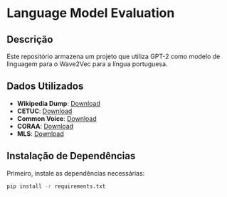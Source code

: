 # Language Model Evaluation

## Descrição
Este repositório armazena um projeto que utiliza GPT-2 como modelo de linguagem para o Wave2Vec para a língua portuguesa.

## Dados Utilizados
- **Wikipedia Dump**: [Download](http://www02.smt.ufrj.br/~igor.quintanilha/ptwiki-20181125.txt)
- **CETUC**: [Download](http://www02.smt.ufrj.br/~igor.quintanilha/alcaim.tar.gz)
- **Common Voice**: [Download](https://commonvoice.mozilla.org/pt/datasets)
- **CORAA**: [Download](https://github.com/nilc-nlp/CORAA)
- **MLS**: [Download](http://www.openslr.org/94/)

## Instalação de Dependências
Primeiro, instale as dependências necessárias:

```sh
pip install -r requirements.txt
